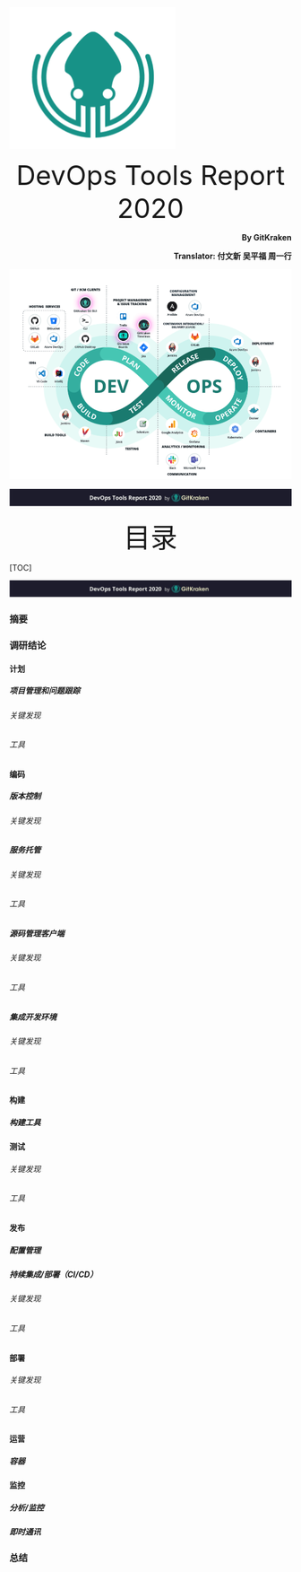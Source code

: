 ![](.\images\gitkraken_icon.png)

<div align='center' ><font size='70'>DevOps Tools Report 2020</font></div>

<p align="right"><b>By GitKraken</b></p>

<p align="right"><b>Translator: 付文新 吴平福 周一行</b></p>

![](.\images\tools_chain.png)

![](.\images\page_front.png)

<div align='center' ><font size='35'>目录</font></div>

[TOC]

![](.\images\page_front.png)

### 摘要

### 调研结论

#### 计划

##### 项目管理和问题跟踪

###### 关键发现

###### 工具

#### 编码

##### 版本控制

###### 关键发现

##### 服务托管

###### 关键发现

###### 工具

##### 源码管理客户端

###### 关键发现

###### 工具

##### 集成开发环境

###### 关键发现

###### 工具

#### 构建

##### 构建工具

#### 测试

###### 关键发现

###### 工具

#### 发布

##### 配置管理

##### 持续集成/部署（CI/CD）

###### 关键发现

###### 工具

#### 部署

###### 关键发现

###### 工具

#### 运营

##### 容器

#### 监控

##### 分析/监控

##### 即时通讯

### 总结

